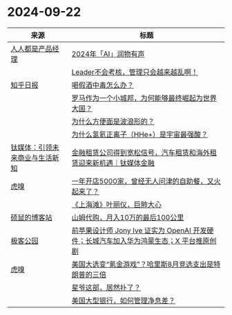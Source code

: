 ﻿# 2024-09-22

|来源|标题|
|---|---|
|[人人都是产品经理](https://www.woshipm.com/feed)|[2024年「AI」润物有声](https://www.woshipm.com/share/6117869.html)|
||[Leader不会考核，管理只会越来越乱啊！](https://www.woshipm.com/share/6117862.html)|
|[知乎日报](https://feedx.net/rss/zhihudaily.xml)|[喝假酒中毒怎么办？](https://daily.zhihu.com/story/9775587)|
||[罗马作为一个小城邦，为何能够最终崛起为世界大国？](https://daily.zhihu.com/story/9775588)|
||[为什么方便面是波浪形的？](https://daily.zhihu.com/story/9775602)|
||[为什么氢氦正离子（HHe+）是宇宙最强酸？](https://daily.zhihu.com/story/9775596)|
|[钛媒体：引领未来商业与生活新知](https://plink.anyfeeder.com/tmtpost)|[金融租赁公司得到宽松信号，汽车租赁和海外租赁迎来新机遇｜钛媒体金融](https://www.tmtpost.com/7258733.html)|
|[虎嗅](https://plink.anyfeeder.com/huxiu)|[一年开店5000家，曾经无人问津的自助餐，又火起来了？](https://www.huxiu.com/article/3489826.html?f=rss)|
||[《上海滩》叶丽仪，巨肺大心](https://www.huxiu.com/article/3494552.html?f=rss)|
|[硕鼠的博客站](http://lukefan.com/?feed=rss2)|[山姆代购，月入10万的最后100公里](https://lukefan.com/2024/09/22/%e5%b1%b1%e5%a7%86%e4%bb%a3%e8%b4%ad%ef%bc%8c%e6%9c%88%e5%85%a510%e4%b8%87%e7%9a%84%e6%9c%80%e5%90%8e100%e5%85%ac%e9%87%8c/)|
|[极客公园](http://www.geekpark.net/rss)|[前苹果设计师 Jony Ive 证实为 OpenAI 开发硬件；长城汽车加入华为鸿蒙生态；X 平台推原创剧](http://www.geekpark.net/news/340913)|
|[虎嗅](https://rss.huxiu.com/)|[美国大选变“氪金游戏”？哈里斯8月竞选支出是特朗普的三倍](https://www.huxiu.com/article/3495141.html?f=rss)|
||[星爷这部，居然扑了？](https://www.huxiu.com/article/3495135.html?f=rss)|
||[美国大型银行，如何管理净息差？](https://www.huxiu.com/article/3494702.html?f=rss)|
